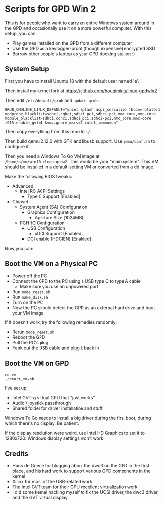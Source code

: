 # Scripts for GPD Win 2

This is for people who want to carry an entire Windows system around in the GPD and occasionally use it on a more powerful computer. With this setup, you can:
- Play games installed on the GPD from a different computer
- Use the GPD as a keylogger-proof (though expensive) encrypted SSD
- Borrow other people's laptop as your GPD docking station :)

## System Setup

First you have to install Ubuntu 18 with the default user named 'a'.

Then install my kernel fork at https://github.com/houqiming/linux-gpdwin2

Then edit `/etc/default/grub` and `update-grub`:
```
GRUB_CMDLINE_LINUX_DEFAULT="quiet splash acpi_serialize fbcon=rotate:1 modprobe.blacklist=sdhci,cqhci,sdhci_pci,sdhci-pci,mmc_core,mmc-core module_blacklist=sdhci,cqhci,sdhci_pci,sdhci-pci,mmc_core,mmc-core i915.enable_gvt=1 kvm.ignore_msrs=1 intel_iommu=on"
```

Then copy everything from this repo to `~/`

Then build qemu 2.12.0 with GTK and libusb support. Use `qemu/conf.sh` to configure it.

Then you need a Windows To Go VM image at `/home/a/vm/win10_clean.qcow2`. This would be your "main system". This VM should be installed in a default-setting VM or converted from a dd image.

Make the following BIOS tweaks:
- Advanced
  - Intel RC ACPI Settings
    - Type C Support [Enabled]
- Chipset
  - System Agent (SA) Configuration
    - Graphics Configuration
      - Aperture Size [1024MB]
  - PCH-IO Configuration
    - USB Configuration
      - xDCI Support [Enabled]
    - DCI enable (HDCIEN) [Enabled]

Now you can:

## Boot the VM on a Physical PC

- Power off the PC
- Connect the GPD to the PC using a USB type C to type A cable
  - Make sure you use an unpowered port
- Run `mode_reset.sh`
- Run `make_disk.sh`
- Turn on the PC
- Now the PC should detect the GPD as an external hard drive and boot your VM image

If it doesn't work, try the following remedies randomly:
- Rerun `mode_reset.sh`
- Reboot the GPD
- Pull the PC's plug
- Yank out the USB cable and plug it back in

## Boot the VM on GPD

```
cd vm
./start_vm.sh
```

I've set up:
- Intel GVT-g virtual GPU that "just works"
- Audio / joystick passthrough
- Shared folder for driver installation and stuff

Windows To Go needs to install a big driver during the first boot, during which there's no display. Be patient.

If the display resolution were weird, use Intel HD Graphics to set it to 1280x720. Windows display settings won't work.

## Credits

- Hans de Goede for blogging about the dwc3 on the GPD in the first place, and his hard work to support various GPD components in the kernel
- Xilinx for most of the USB-related work
- The Intel GVT team for their GPU excellent virtualization work
- I did some kernel hacking myself to fix the UCSI driver, the dwc3 driver, and the GVT virtual display
